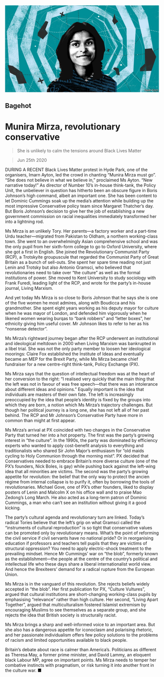 ![](./images/20200627_BRD000_0.jpg)

## Bagehot

# Munira Mirza, revolutionary conservative

> She is unlikely to calm the tensions around Black Lives Matter

> Jun 25th 2020

DURING A RECENT Black Lives Matter protest in Hyde Park, one of the organisers, Imarn Ayton, led the crowd in chanting “Munira Mirza must go”. “She does not believe in what we believe in,” proclaimed Ms Ayton. “New narrative today!” As director of Number 10’s in-house think-tank, the Policy Unit, the unbeliever in question has hitherto been an obscure figure in Boris Johnson’s high command, albeit an important one. She has been content to let Dominic Cummings soak up the media’s attention while building up the most impressive Conservative policy team since Margaret Thatcher’s day. But Boris Johnson’s decision to give her the job of establishing a new government commission on racial inequalities immediately transformed her into a lightning rod.

Ms Mirza is an unlikely Tory. Her parents—a factory worker and a part-time Urdu teacher—migrated from Pakistan to Oldham, a northern working-class town. She went to an overwhelmingly Asian comprehensive school and was the only pupil from her sixth-form college to go to Oxford University, where she got a first in English. She joined the Revolutionary Communist Party (RCP), a Trotskyite groupuscule that regarded the Communist Party of Great Britain as a bunch of sell-outs. She spent her spare time reading not just Lenin and Trotsky but also Antonio Gramsci, who believed that revolutionaries need to take over “the culture” as well as the formal institutions of power. She moved to Kent University to study sociology with Frank Furedi, leading light of the RCP, and wrote for the party’s in-house journal, Living Marxism.

And yet today Ms Mirza is so close to Boris Johnson that he says she is one of the five women he most admires, along with Boudicca and his grandmother. She spent eight years working as his deputy mayor for culture when he was mayor of London, and defended him vigorously when he likened women wearing burqas to “bank robbers” and “letter boxes”, her ethnicity giving him useful cover. Mr Johnson likes to refer to her as his “nonsense detector”.

Ms Mirza’s rightward journey began after the RCP underwent an institutional and ideological meltdown in 2000 when Living Marxism was bankrupted in a libel trial. She was not the only party member to loosen her ideological moorings: Claire Fox established the Institute of Ideas and eventually became an MEP for the Brexit Party, while Ms Mirza became chief fundraiser for a new centre-right think-tank, Policy Exchange (PX).

Ms Mirza says that the question of intellectual freedom was at the heart of her conversion to the right: “I realised very quickly that the main thing that the left was not in favour of was free speech—that there was an intolerance about different ideas and opinions.” Equally important is the idea that individuals are masters of their own fate. The left is increasingly preoccupied by the idea that people’s identity is fixed by the groups into which they are born, a notion which Ms Mirza’s trajectory challenges. But though her political journey is a long one, she has not left all of her past behind. The RCP and Mr Johnson’s Conservative Party have more in common than might at first appear.

Ms Mirza’s arrival at PX coincided with two changes in the Conservative Party that turned her into a hot property. The first was the party’s growing interest in “the culture”. In the 1990s, the party was dominated by efficiency experts who wanted to apply cost-benefit analysis to everything and traditionalists who shared Sir John Major’s enthusiasm for “old maids cycling to Holy Communion through the morning mist”. PX decided that Conservatives needed to embrace Britain’s more diverse culture (one of the PX’s founders, Nick Boles, is gay) while pushing back against the left-wing idea that all minorities are victims. The second was the party’s growing appetite for revolution: the belief that the only way to protect the ancien régime from internal collapse is to purify it, often by borrowing the tools of revolutionaries. Michael Gove, one of PX’s other founders, liked to display posters of Lenin and Malcolm X on his office wall and to praise Mao Zedong’s Long March. He also acted as a long-term patron of Dominic Cummings, a man who can’t see an institution without giving it a good kicking.

The party’s cultural agenda and revolutionary turn are linked. Today’s radical Tories believe that the left’s grip on what Gramsci called the “instruments of cultural reproduction” is so tight that conservative values can be promoted only by revolutionary means. What’s the point of reforming the civil service if civil servants have no national pride? Or in reorganising education if professors and teachers tell pupils that they are victims of structural oppression? You need to apply electric-shock treatment to the prevailing mindset. Hence Mr Cummings’ war on “the blob”, formerly known as the establishment—the people at the centre of the country’s political and intellectual life who these days share a liberal internationalist world view. And hence the Brexiteers’ demand for a radical rupture from the European Union.

Ms Mirza is in the vanguard of this revolution. She rejects beliefs widely accepted in “the blob”. Her first publication for PX, “Culture Vultures”, argued that cultural institutions are short-changing working-class pupils by emphasising “relevance” rather than high culture. Her second, “Living Apart Together”, argued that multiculturalism fostered Islamist extremism by encouraging Muslims to see themselves as a separate group, and she rejects the idea that British society is structurally racist.

Ms Mirza brings a sharp and well-informed voice to an important area. But she also has a dangerous appetite for iconoclasm and polarising rhetoric, and her passionate individualism offers few policy solutions to the problems of racism and limited opportunities available to black people.

Britain’s debate about race is calmer than America’s. Politicians as different as Theresa May, a former prime minister, and David Lammy, an eloquent black Labour MP, agree on important points. Ms Mirza needs to temper her combative instincts with pragmatism, or risk turning it into another front in the culture war. ■